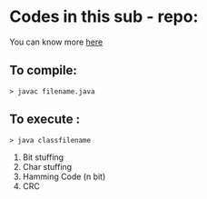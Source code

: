 # Codes in this sub - repo:

You can know more [here](http://users.cis.fiu.edu/~downeyt/cop3402/hamming.html)

## To compile:

	> javac filename.java

## To execute :
	
	> java classfilename

1. Bit stuffing
2. Char stuffing
3. Hamming Code (n bit)
4. CRC
